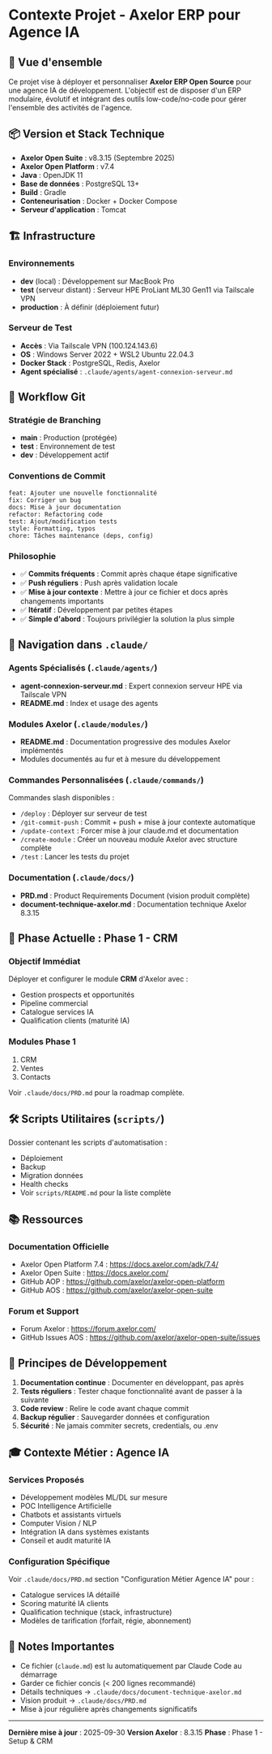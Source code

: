 # Contexte Projet - Axelor ERP pour Agence IA

## 🎯 Vue d'ensemble

Ce projet vise à déployer et personnaliser **Axelor ERP Open Source** pour une agence IA de développement. L'objectif est de disposer d'un ERP modulaire, évolutif et intégrant des outils low-code/no-code pour gérer l'ensemble des activités de l'agence.

## 📦 Version et Stack Technique

- **Axelor Open Suite** : v8.3.15 (Septembre 2025)
- **Axelor Open Platform** : v7.4
- **Java** : OpenJDK 11
- **Base de données** : PostgreSQL 13+
- **Build** : Gradle
- **Conteneurisation** : Docker + Docker Compose
- **Serveur d'application** : Tomcat

## 🏗️ Infrastructure

### Environnements

- **dev** (local) : Développement sur MacBook Pro
- **test** (serveur distant) : Serveur HPE ProLiant ML30 Gen11 via Tailscale VPN
- **production** : À définir (déploiement futur)

### Serveur de Test

- **Accès** : Via Tailscale VPN (100.124.143.6)
- **OS** : Windows Server 2022 + WSL2 Ubuntu 22.04.3
- **Docker Stack** : PostgreSQL, Redis, Axelor
- **Agent spécialisé** : `.claude/agents/agent-connexion-serveur.md`

## 🔄 Workflow Git

### Stratégie de Branching

- **main** : Production (protégée)
- **test** : Environnement de test
- **dev** : Développement actif

### Conventions de Commit

```
feat: Ajouter une nouvelle fonctionnalité
fix: Corriger un bug
docs: Mise à jour documentation
refactor: Refactoring code
test: Ajout/modification tests
style: Formatting, typos
chore: Tâches maintenance (deps, config)
```

### Philosophie

- ✅ **Commits fréquents** : Commit après chaque étape significative
- ✅ **Push réguliers** : Push après validation locale
- ✅ **Mise à jour contexte** : Mettre à jour ce fichier et docs après changements importants
- ✅ **Itératif** : Développement par petites étapes
- ✅ **Simple d'abord** : Toujours privilégier la solution la plus simple

## 📂 Navigation dans `.claude/`

### Agents Spécialisés (`.claude/agents/`)

- **agent-connexion-serveur.md** : Expert connexion serveur HPE via Tailscale VPN
- **README.md** : Index et usage des agents

### Modules Axelor (`.claude/modules/`)

- **README.md** : Documentation progressive des modules Axelor implémentés
- Modules documentés au fur et à mesure du développement

### Commandes Personnalisées (`.claude/commands/`)

Commandes slash disponibles :

- `/deploy` : Déployer sur serveur de test
- `/git-commit-push` : Commit + push + mise à jour contexte automatique
- `/update-context` : Forcer mise à jour claude.md et documentation
- `/create-module` : Créer un nouveau module Axelor avec structure complète
- `/test` : Lancer les tests du projet

### Documentation (`.claude/docs/`)

- **PRD.md** : Product Requirements Document (vision produit complète)
- **document-technique-axelor.md** : Documentation technique Axelor 8.3.15

## 🎯 Phase Actuelle : Phase 1 - CRM

### Objectif Immédiat

Déployer et configurer le module **CRM** d'Axelor avec :

- Gestion prospects et opportunités
- Pipeline commercial
- Catalogue services IA
- Qualification clients (maturité IA)

### Modules Phase 1

1. CRM
2. Ventes
3. Contacts

Voir `.claude/docs/PRD.md` pour la roadmap complète.

## 🛠️ Scripts Utilitaires (`scripts/`)

Dossier contenant les scripts d'automatisation :

- Déploiement
- Backup
- Migration données
- Health checks
- Voir `scripts/README.md` pour la liste complète

## 📚 Ressources

### Documentation Officielle

- Axelor Open Platform 7.4 : https://docs.axelor.com/adk/7.4/
- Axelor Open Suite : https://docs.axelor.com/
- GitHub AOP : https://github.com/axelor/axelor-open-platform
- GitHub AOS : https://github.com/axelor/axelor-open-suite

### Forum et Support

- Forum Axelor : https://forum.axelor.com/
- GitHub Issues AOS : https://github.com/axelor/axelor-open-suite/issues

## 🔑 Principes de Développement

1. **Documentation continue** : Documenter en développant, pas après
2. **Tests réguliers** : Tester chaque fonctionnalité avant de passer à la suivante
3. **Code review** : Relire le code avant chaque commit
4. **Backup régulier** : Sauvegarder données et configuration
5. **Sécurité** : Ne jamais commiter secrets, credentials, ou .env

## 🎓 Contexte Métier : Agence IA

### Services Proposés

- Développement modèles ML/DL sur mesure
- POC Intelligence Artificielle
- Chatbots et assistants virtuels
- Computer Vision / NLP
- Intégration IA dans systèmes existants
- Conseil et audit maturité IA

### Configuration Spécifique

Voir `.claude/docs/PRD.md` section "Configuration Métier Agence IA" pour :

- Catalogue services IA détaillé
- Scoring maturité IA clients
- Qualification technique (stack, infrastructure)
- Modèles de tarification (forfait, régie, abonnement)

## 📝 Notes Importantes

- Ce fichier (`claude.md`) est lu automatiquement par Claude Code au démarrage
- Garder ce fichier concis (< 200 lignes recommandé)
- Détails techniques → `.claude/docs/document-technique-axelor.md`
- Vision produit → `.claude/docs/PRD.md`
- Mise à jour régulière après changements significatifs

---

**Dernière mise à jour** : 2025-09-30
**Version Axelor** : 8.3.15
**Phase** : Phase 1 - Setup & CRM